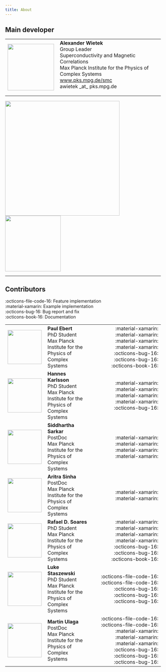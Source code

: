 ```yaml
---
title: About
---
```


## Main developer

<table>
<tr>
<td> <img align="left" src="../img/about/awietek.jpg" width="150"> </td>
<td>
<font size="3"> 
<b>Alexander Wietek</b> <br>
Group Leader  <br>
Superconductivity and Magnetic Correlations <br>
Max Planck Institute for the Physics of Complex Systems<br>
<a href="https://www.pks.mpg.de/smc">www.pks.mpg.de/smc</a><br>
awietek _at_ pks.mpg.de
</font>
</p>
</td>
</tr>
</table>

<img width=370 src="../img/about/mpipks.png">
<img width=180 src="../img/about/flatiron_logo.png"> 

---

## Contributors

:octicons-file-code-16: Feature implementation<br>
:material-xamarin: Example implementation<br>
:octicons-bug-16: Bug report and fix<br>
:octicons-book-16: Documentation<br>

|                                                                   |                                                                                                           |                                                                                                                                                                 |
|:------------------------------------------------------------------|:----------------------------------------------------------------------------------------------------------|----------------------------------------------------------------------------------------------------------------------------------------------------------------:|
| <img align="left" src="../img/about/pebert.jpg" width="110">      | <b>Paul Ebert</b> <br> PhD Student <br> Max Planck Institute for the Physics of Complex Systems<br>       |                              :material-xamarin: :material-xamarin: :material-xamarin: :material-xamarin: :octicons-bug-16: :octicons-bug-16: :octicons-book-16: |
| <img align="left" src="../img/about/hkarlsson.jpg" width="110">   | <b>Hannes Karlsson</b> <br> PhD Student <br> Max Planck Institute for the Physics of Complex Systems<br>  |                                                                  :material-xamarin: :material-xamarin: :material-xamarin: :material-xamarin:  :octicons-bug-16: |
| <img align="left" src="../img/about/ssarkar.jpg" width="110">     | <b>Siddhartha Sarkar</b> <br>PostDoc <br> Max Planck Institute for the Physics of Complex Systems<br>     |                                                                                     :material-xamarin: :material-xamarin: :material-xamarin: :material-xamarin: |
| <img align="left" src="../img/about/asinha.jpg" width="110">      | <b>Aritra Sinha</b> <br>PostDoc <br> Max Planck Institute for the Physics of Complex Systems<br>          |                                                                                                                           :material-xamarin: :material-xamarin: |
| <img align="left" src="../img/about/rsoares.jpg" width="110">     | <b>Rafael D. Soares</b> <br> PhD Student <br> Max Planck Institute for the Physics of Complex Systems<br> |                              :material-xamarin: :material-xamarin: :material-xamarin: :material-xamarin: :octicons-bug-16: :octicons-bug-16: :octicons-book-16: |
| <img align="left" src="../img/about/lstaszewski.jpg" width="110"> | <b>Luke Staszewski</b> <br> PhD Student <br> Max Planck Institute for the Physics of Complex Systems<br>  |                                                         :octicons-file-code-16: :octicons-file-code-16:   :octicons-bug-16: :octicons-bug-16: :octicons-bug-16: |
| <img align="left" src="../img/about/mulaga.jpg" width="110">      | <b>Martin Ulaga</b> <br> PostDoc <br> Max Planck Institute for the Physics of Complex Systems<br>         | :octicons-file-code-16: :octicons-file-code-16: :material-xamarin: :material-xamarin: :material-xamarin:  :octicons-bug-16: :octicons-bug-16: :octicons-bug-16: |


